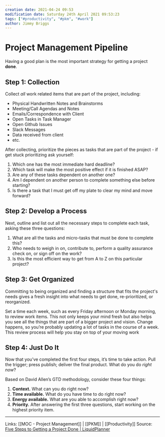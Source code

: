 ```yaml
---
creation date: 2021-04-24 09:53
modification date: Saturday 24th April 2021 09:53:23
tags: ["#productivity", "#pkm", "#work"]
author: Jimmy Briggs
---
```


# Project Management Pipeline

Having a good plan is the most important strategy for getting a project **done**.

## Step 1: Collection

Collect *all* work related items that are part of the project, including:

- Physical Handwritten Notes and Brainstorms
- Meeting/Call Agendas and Notes
- Emails/Correspondence with Client
- Open Tasks in Task Manager
- Open Github Issues
- Slack Messages
- Data received from client
- etc. 

After collecting, prioritize the pieces as tasks that are part of the project - if get stuck prioritizing ask yourself:

1. Which one has the most immediate hard deadline?
2. Which task will make the most positive effect if it is finished ASAP?
3. Are any of these tasks dependent on another one?
4. Am I dependent on another person to complete something else before starting?
5. Is there a task that I must get off my plate to clear my mind and move forward?


## Step 2: Develop a Process

Next, outline and list out all the necessary steps to complete each task, asking these three questions:

1. What are all the tasks and micro-tasks that must be done to complete this?
2. Who needs to weigh in on, contribute to, perform a quality assurance check on, or sign off on the work?
3. Is this the most efficient way to get from A to Z on this particular project?

## Step 3: Get Organized

Committing to being organized and finding a structure that fits the project's needs gives a fresh insight into what needs to get done, re-prioritized, or reorganized. 

Set a time each week, such as every Friday afternoon or Monday morning, to review work items. This not only keeps your mind fresh but also helps you see all the things that are part of a bigger project and vision. Change happens, so you’re probably updating a lot of tasks in the course of a week. This review process will help you stay on top of your moving work

## Step 4: Just Do It

Now that you’ve completed the first four steps, it’s time to take action. Pull the trigger; press publish; deliver the final product. What do you do _right now_?

Based on David Allen’s GTD methodology, consider these four things:

1.  **Context.** What can you do right now?
2.  **Time available.** What do you have time to do right now?
3.  **Energy available.** What are you able to accomplish right now?
4.  **Priority.** After answering the first three questions, start working on the highest priority item.


***
Links: [[MOC - Project Management]] | [[PKM]] | [[Productivity]]
Source: [Five Steps to Getting a Project Done | LiquidPlanner](https://www.liquidplanner.com/blog/5-steps-to-getting-a-project-done/#:~:text=Five%20Steps%20to%20Getting%20a%20Project%20Done.%201,to%20review.%205%205.%20Just%20do%20it%21%20)

